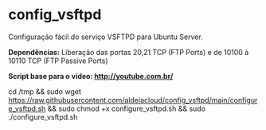 # config_vsftpd
Configuração fácil do serviço VSFTPD para Ubuntu Server.

<b>Dependências:</b> Liberação das portas 20,21 TCP (FTP Ports) e de 10100 à 10110 TCP (FTP Passive Ports)

<b>Script base para o vídeo: http://youtube.com.br/</b>

cd /tmp && sudo wget https://raw.githubusercontent.com/aldeiacloud/config_vsftpd/main/configure_vsftpd.sh && sudo chmod +x configure_vsftpd.sh && sudo ./configure_vsftpd.sh 
